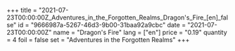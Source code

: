 +++
title = "2021-07-23T00:00:00Z_Adventures_in_the_Forgotten_Realms_Dragon's_Fire_[en]_false"
id = "9666987a-5267-46d3-9b00-31baa92a9cbc"
date = "2021-07-23T00:00:00Z"
name = "Dragon's Fire"
lang = ["en"]
price = "0.19"
quantity = 4
foil = false
set = "Adventures in the Forgotten Realms"
+++
